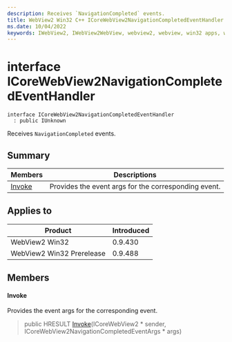 ```yaml
---
description: Receives `NavigationCompleted` events.
title: WebView2 Win32 C++ ICoreWebView2NavigationCompletedEventHandler
ms.date: 10/04/2022
keywords: IWebView2, IWebView2WebView, webview2, webview, win32 apps, win32, edge, ICoreWebView2, ICoreWebView2Controller, browser control, edge html, ICoreWebView2NavigationCompletedEventHandler
---
```


# interface ICoreWebView2NavigationCompletedEventHandler

```
interface ICoreWebView2NavigationCompletedEventHandler
  : public IUnknown
```

Receives `NavigationCompleted` events.

## Summary

 Members                        | Descriptions
--------------------------------|---------------------------------------------
[Invoke](#invoke) | Provides the event args for the corresponding event.

## Applies to

Product                         | Introduced
--------------------------------|---------------------------------------------
WebView2 Win32            |    0.9.430
WebView2 Win32 Prerelease |    0.9.488

## Members

#### Invoke

Provides the event args for the corresponding event.

> public HRESULT [Invoke](#invoke)(ICoreWebView2 * sender, ICoreWebView2NavigationCompletedEventArgs * args)

